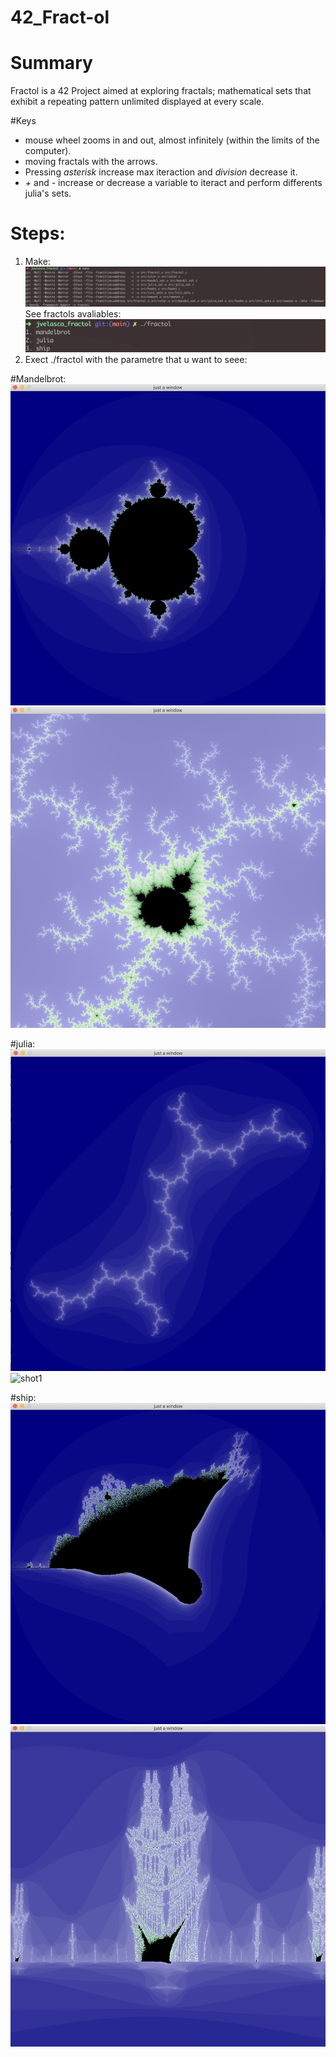 # 42_Fract-ol

# Summary
Fractol is a 42 Project aimed at exploring fractals; mathematical sets that exhibit a repeating pattern unlimited displayed at every scale.

#Keys
* mouse wheel zooms in and out, almost infinitely (within the limits of the computer).
* moving fractals with the arrows.
* Pressing *asterisk* increase max iteraction and *division* decrease it.
* *+* and *-* increase or decrease a variable to iteract and perform differents julia's sets.
# Steps:

1. Make:
![](/img/make.png?raw=true "shot1")
	See fractols avaliables:
![](/img/fractol.png?raw=true "shot1")
2. Exect ./fractol with the parametre that u want to seee: <br />

#Mandelbrot:
![](/img/mandel1.png?raw=true "shot1")
![](/img/mandel2.png?raw=true "shot1")

#julia:
![](/img/julia1.png?raw=true "shot1")
![](/img/julia2.png?raw=true "shot1")

#ship:
![](/img/ship1.png?raw=true "shot1")
![](/img/ship2.png?raw=true "shot1")
